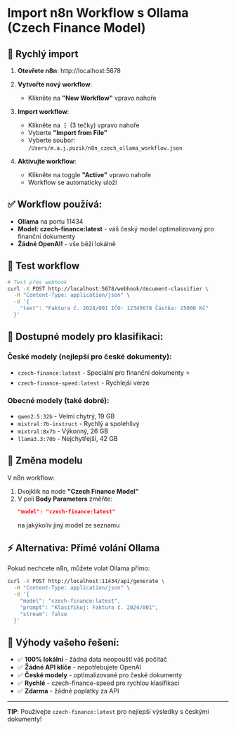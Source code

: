 # Import n8n Workflow s Ollama (Czech Finance Model)

## 🚀 Rychlý import

1. **Otevřete n8n**: http://localhost:5678

2. **Vytvořte nový workflow**:
   - Klikněte na **"New Workflow"** vpravo nahoře

3. **Import workflow**:
   - Klikněte na **⋮** (3 tečky) vpravo nahoře
   - Vyberte **"Import from File"**
   - Vyberte soubor: `/Users/m.a.j.puzik/n8n_czech_ollama_workflow.json`

4. **Aktivujte workflow**:
   - Klikněte na toggle **"Active"** vpravo nahoře
   - Workflow se automaticky uloží

## ✅ Workflow používá:
- **Ollama** na portu 11434
- **Model: czech-finance:latest** - váš český model optimalizovaný pro finanční dokumenty
- **Žádné OpenAI!** - vše běží lokálně

## 🧪 Test workflow

```bash
# Test přes webhook
curl -X POST http://localhost:5678/webhook/document-classifier \
  -H "Content-Type: application/json" \
  -d '{
    "text": "Faktura č. 2024/001 IČO: 12345678 Částka: 25000 Kč"
  }'
```

## 📝 Dostupné modely pro klasifikaci:

### České modely (nejlepší pro české dokumenty):
- `czech-finance:latest` - Speciální pro finanční dokumenty ⭐
- `czech-finance-speed:latest` - Rychlejší verze

### Obecné modely (také dobré):
- `qwen2.5:32b` - Velmi chytrý, 19 GB
- `mistral:7b-instruct` - Rychlý a spolehlivý
- `mixtral:8x7b` - Výkonný, 26 GB
- `llama3.3:70b` - Nejchytřejší, 42 GB

## 🔧 Změna modelu

V n8n workflow:
1. Dvojklik na node **"Czech Finance Model"**
2. V poli **Body Parameters** změňte:
   ```json
   "model": "czech-finance:latest"
   ```
   na jakýkoliv jiný model ze seznamu

## ⚡ Alternativa: Přímé volání Ollama

Pokud nechcete n8n, můžete volat Ollama přímo:

```bash
curl -X POST http://localhost:11434/api/generate \
  -H "Content-Type: application/json" \
  -d '{
    "model": "czech-finance:latest",
    "prompt": "Klasifikuj: Faktura č. 2024/001",
    "stream": false
  }'
```

## 🎯 Výhody vašeho řešení:
- ✅ **100% lokální** - žádná data neopouští váš počítač
- ✅ **Žádné API klíče** - nepotřebujete OpenAI
- ✅ **České modely** - optimalizované pro české dokumenty
- ✅ **Rychlé** - czech-finance-speed pro rychlou klasifikaci
- ✅ **Zdarma** - žádné poplatky za API

---

**TIP**: Používejte `czech-finance:latest` pro nejlepší výsledky s českými dokumenty!